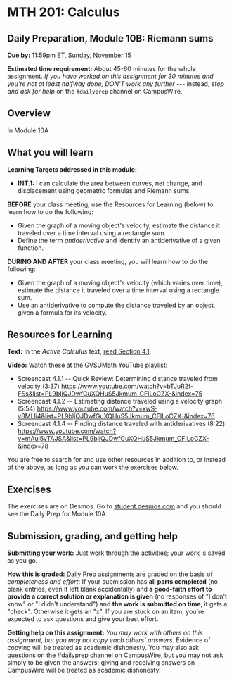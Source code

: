 # MTH 201: Calculus

## Daily Preparation, Module 10B: Riemann sums

**Due by:** 11:59pm ET, Sunday, November 15

**Estimated time requirement:** About 45-60 minutes for the whole assignment. *If you have worked on this assignment for 30 minutes and you're not at least halfway done, DON'T work any further* --- instead, *stop and ask for help* on the `#dailyprep` channel on CampusWire. 

## Overview 

In Module 10A 

## What you will learn 

**Learning Targets addressed in this module:** 

-   **INT.1:** I can calculate the area between curves, net change, and displacement using geometric formulas and Riemann sums.


**BEFORE** your class meeting, use the Resources for Learning (below) to learn how to do the following: 

- Given the graph of a moving object's velocity, estimate the distance it traveled over a time interval using a rectangle sum. 
- Define the term *antiderivative* and identify an antiderivative of a given function. 

**DURING AND AFTER** your class meeting, you will learn how to do the following: 

- Given the graph of a moving object's velocity (which varies over time), estimate the distance it traveled over a time interval using a rectangle sum. 
- Use an antiderivative to compute the distance traveled by an object, given a formula for its velocity.




## Resources for Learning


**Text:** In the _Active Calculus_ text, [read Section 4.1](https://activecalculus.org/single/sec-4-1-velocity-distance.html). 


**Video:** Watch these at the GVSUMath YouTube playlist: 

- Screencast 4.1.1 -- Quick Review: Determining distance traveled from velocity (3:37)  https://www.youtube.com/watch?v=bTJuR2f-FSs&list=PL9bIjQJDwfGuXQHuS5Jkmum_CFILoCZX-&index=75
- Screencast 4.1.2 -- Estimating distance traveled using a velocity graph (5:54) https://www.youtube.com/watch?v=xwS-v8MLli4&list=PL9bIjQJDwfGuXQHuS5Jkmum_CFILoCZX-&index=76
- Screencast 4.1.4 -- Finding distance traveled with antiderivatives (8:22) https://www.youtube.com/watch?v=mAul5vTAJSA&list=PL9bIjQJDwfGuXQHuS5Jkmum_CFILoCZX-&index=78


You are free to search for and use other resources in addition to, or instead of the above, as long as you can work the exercises below.


## Exercises

The exercises are on Desmos. Go to [student.desmos.com](http://student.desmos.com) and you should see the Daily Prep for Module 10A. 

## Submission, grading, and getting help 

**Submitting your work:** Just work through the activities; your work is saved as you go. 

**How this is graded:** Daily Prep assignments are graded on the basis of *completeness and effort*: If your submission has **all parts completed** (no blank entries, even if left blank accidentally) and **a good-faith effort to provide a correct solution or explanation is given** (no responses of "I don't know" or "I didn't understand") and **the work is submitted on time**, it gets a "check". Otherwise it gets an "x". If you are stuck on an item, you're expected to ask questions and give your best effort.  

**Getting help on this assignment:** *You may work with others on this assignment, but you may not copy each others' answers.* Evidence of copying will be treated as academic dishonesty. You may also ask questions on the #dailyprep channel on CampusWire, but you may not ask simply to be given the answers; giving and receiving answers on CampusWire will be treated as academic dishonesty.
<!--stackedit_data:
eyJoaXN0b3J5IjpbLTgzMDU2MzU0OF19
-->